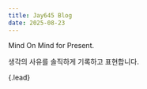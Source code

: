 ```yaml
---
title: Jay645 Blog
date: 2025-08-23
---
```


Mind On Mind for Present.

생각의 사유를 솔직하게 기록하고 표현합니다.

{.lead}